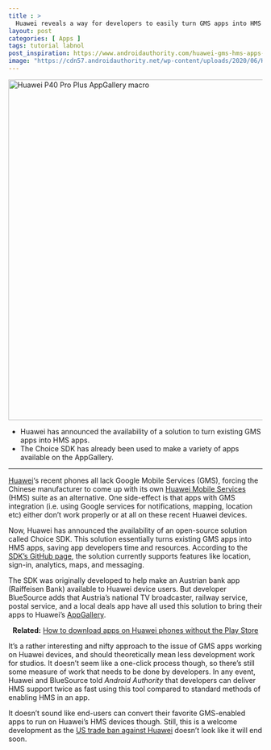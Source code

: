 ```yaml
---
title : >
  Huawei reveals a way for developers to easily turn GMS apps into HMS apps
layout: post
categories: [ Apps ]
tags: tutorial labnol
post_inspiration: https://www.androidauthority.com/huawei-gms-hms-apps-solution-1217782/
image: "https://cdn57.androidauthority.net/wp-content/uploads/2020/06/Huawei-P40-Pro-Plus-AppGallery-macro-1200x675.jpg"
---
```


<p><html><body><img class="aligncenter size-large wp-image-1127108 noname aa-img" title="Huawei P40 Pro Plus AppGallery macro" src="https://cdn57.androidauthority.net/wp-content/uploads/2020/06/Huawei-P40-Pro-Plus-AppGallery-macro-1200x675.jpg" alt="Huawei P40 Pro Plus AppGallery macro" width="1200" height="675" data-attachment-id="1127108" srcset="https://cdn57.androidauthority.net/wp-content/uploads/2020/06/Huawei-P40-Pro-Plus-AppGallery-macro-1200x675.jpg 1200w, https://cdn57.androidauthority.net/wp-content/uploads/2020/06/Huawei-P40-Pro-Plus-AppGallery-macro-300x170.jpg 300w, https://cdn57.androidauthority.net/wp-content/uploads/2020/06/Huawei-P40-Pro-Plus-AppGallery-macro-768x432.jpg 768w, https://cdn57.androidauthority.net/wp-content/uploads/2020/06/Huawei-P40-Pro-Plus-AppGallery-macro-16x9.jpg 16w, https://cdn57.androidauthority.net/wp-content/uploads/2020/06/Huawei-P40-Pro-Plus-AppGallery-macro-32x18.jpg 32w, https://cdn57.androidauthority.net/wp-content/uploads/2020/06/Huawei-P40-Pro-Plus-AppGallery-macro-28x16.jpg 28w, https://cdn57.androidauthority.net/wp-content/uploads/2020/06/Huawei-P40-Pro-Plus-AppGallery-macro-56x32.jpg 56w, https://cdn57.androidauthority.net/wp-content/uploads/2020/06/Huawei-P40-Pro-Plus-AppGallery-macro-64x36.jpg 64w, https://cdn57.androidauthority.net/wp-content/uploads/2020/06/Huawei-P40-Pro-Plus-AppGallery-macro-712x400.jpg 712w, https://cdn57.androidauthority.net/wp-content/uploads/2020/06/Huawei-P40-Pro-Plus-AppGallery-macro-1000x563.jpg 1000w, https://cdn57.androidauthority.net/wp-content/uploads/2020/06/Huawei-P40-Pro-Plus-AppGallery-macro-792x446.jpg 792w, https://cdn57.androidauthority.net/wp-content/uploads/2020/06/Huawei-P40-Pro-Plus-AppGallery-macro-1280x720.jpg 1280w, https://cdn57.androidauthority.net/wp-content/uploads/2020/06/Huawei-P40-Pro-Plus-AppGallery-macro-840x472.jpg 840w, https://cdn57.androidauthority.net/wp-content/uploads/2020/06/Huawei-P40-Pro-Plus-AppGallery-macro-1340x754.jpg 1340w, https://cdn57.androidauthority.net/wp-content/uploads/2020/06/Huawei-P40-Pro-Plus-AppGallery-macro-770x433.jpg 770w, https://cdn57.androidauthority.net/wp-content/uploads/2020/06/Huawei-P40-Pro-Plus-AppGallery-macro-355x200.jpg 355w, https://cdn57.androidauthority.net/wp-content/uploads/2020/06/Huawei-P40-Pro-Plus-AppGallery-macro-675x380.jpg 675w, https://cdn57.androidauthority.net/wp-content/uploads/2020/06/Huawei-P40-Pro-Plus-AppGallery-macro.jpg 1919w" sizes="(max-width: 1200px) 100vw, 1200px" /></p>
<div class="aa-img-source-credit"></div>
<div class="aa_tldr_text">
<ul>
<li>Huawei has announced the availability of a solution to turn existing GMS apps into HMS apps.</li>
<li>The Choice SDK has already been used to make a variety of apps available on the AppGallery.</li>
</ul>
</div><hr>
<p><a href="https://www.androidauthority.com/huawei-phones-computers-more-1160873/">Huawei</a>&#8216;s recent phones all lack Google Mobile Services (GMS), forcing the Chinese manufacturer to come up with its own <a href="https://www.androidauthority.com/huawei-mobile-services-hms-1086979/">Huawei Mobile Services</a> (HMS) suite as an alternative. One side-effect is that apps with GMS integration (i.e. using Google services for notifications, mapping, location etc) either don&#8217;t work properly or at all on these recent Huawei devices.</p>
<p>Now, Huawei has announced the availability of an open-source solution called Choice SDK. This solution essentially turns existing GMS apps into HMS apps, saving app developers time and resources. According to the <a href="https://github.com/bluesource/ChoiceSDK" target="_blank" rel="noopener">SDK&#8217;s GitHub page</a>, the solution currently supports features like location, sign-in, analytics, maps, and messaging.</p>
<p>The SDK was originally developed to help make an Austrian bank app (Raiffeisen Bank) available to Huawei device users. But developer BlueSource adds that Austria&#8217;s national TV broadcaster, railway service, postal service, and a local deals app have all used this solution to bring their apps to Huawei&#8217;s <a href="https://www.androidauthority.com/huawei-app-gallery-review-1101306/">AppGallery</a>.</p>
<p style="text-align: center;"><strong>Related:</strong> <a href="https://www.androidauthority.com/download-apps-without-play-store-1154669/">How to download apps on Huawei phones without the Play Store</a></p>
<p>It&#8217;s a rather interesting and nifty approach to the issue of GMS apps working on Huawei devices, and should theoretically mean less development work for studios. It doesn&#8217;t seem like a one-click process though, so there&#8217;s still some measure of work that needs to be done by developers. In any event, Huawei and BlueSource told <em>Android Authority</em> that developers can deliver HMS support twice as fast using this tool compared to standard methods of enabling HMS in an app.</p>
<p>It doesn&#8217;t sound like end-users can convert their favorite GMS-enabled apps to run on Huawei&#8217;s HMS devices though. Still, this is a welcome development as the <a href="https://www.androidauthority.com/huawei-google-android-ban-988382/">US trade ban against Huawei</a> doesn&#8217;t look like it will end soon.</p>
</body></html></p>
